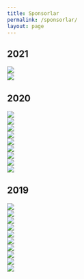 ```yaml
---
title: Sponsorlar
permalink: /sponsorlar/
layout: page
---
```


<h2 class="fw-light mt-5 mb-4 text-center h1">2021</h2>

<div class="row">
  <div class="col-12 col-md-6 d-flex">
    <a class="d-block mx-auto" href="https://www.webtekno.com/">
      <img src="https://robot.metu.edu.tr/wp-content/uploads/2020/10/webtekno.png">
    </a>
  </div>
  <div class="col-12 col-md-6 d-flex">
    <a class="d-block mx-auto" href="https://www.robolinkmarket.com/">
      <img src="https://robot.metu.edu.tr/wp-content/uploads/2020/10/robolink.png">
    </a>
  </div>
</div>

<h2 class="fw-light mt-5 mb-4 text-center h1">2020</h2>

<div class="row">
  <div class="col-12 d-flex">
      <img class="d-block mx-auto" src="https://robot.metu.edu.tr/wp-content/uploads/2020/10/stm.png">
  </div>
  <div class="col-12 col-md-6 d-flex">
      <img class="d-block mx-auto" src="https://robot.metu.edu.tr/wp-content/uploads/2020/10/cankaya.png">
  </div>
  <div class="col-12 col-md-6 d-flex">
      <img class="d-block mx-auto" src="https://robot.metu.edu.tr/wp-content/uploads/2020/10/genclik-ve-spor.png">
  </div>
  
  <div class="col-12 col-md-4 d-flex">
      <img class="d-block mx-auto" src="https://robot.metu.edu.tr/wp-content/uploads/2020/10/3d4e.jpg">
  </div>
  <div class="col-12 col-md-4 d-flex">
      <img class="d-block mx-auto" src="https://robot.metu.edu.tr/wp-content/uploads/2020/10/robolink.png">
  </div>
  <div class="col-12 col-md-4 d-flex">
      <img class="d-block mx-auto" src="https://robot.metu.edu.tr/wp-content/uploads/2020/10/odtuteknokent.png">
  </div>
  <div class="col-12 col-md-4 d-flex">
      <img class="d-block mx-auto" src="https://robot.metu.edu.tr/wp-content/uploads/2020/10/elektrofizikci.jpg">
  </div>
  <div class="col-12 col-md-4 d-flex">
      <img class="d-block mx-auto" src="https://robot.metu.edu.tr/wp-content/uploads/2020/10/nuhunmakarna.png">
  </div>
  <div class="col-12 col-md-4 d-flex">
      <img class="d-block mx-auto" src="https://robot.metu.edu.tr/wp-content/uploads/2020/10/yayla.jpg">
  </div>
</div>


<h2 class="fw-light mt-5 mb-4 text-center h1">2019</h2>

<div class="row">
  <div class="col-12 d-flex">
      <img class="d-block mx-auto" src="https://robot.metu.edu.tr/wp-content/uploads/2020/10/stm.png">
  </div>
  <div class="col-12 col-md-6 d-flex">
      <img class="d-block mx-auto" src="https://robot.metu.edu.tr/wp-content/uploads/2020/10/cankaya.png">
  </div>
  <div class="col-12 col-md-6 d-flex">
      <img class="d-block mx-auto" src="https://robot.metu.edu.tr/wp-content/uploads/2020/10/caykur.png">
  </div>
  
  <div class="col-12 col-md-4 d-flex">
      <img class="d-block mx-auto" src="https://robot.metu.edu.tr/wp-content/uploads/2020/10/3d4e.jpg">
  </div>
  <div class="col-12 col-md-4 d-flex">
      <img class="d-block mx-auto" src="https://robot.metu.edu.tr/wp-content/uploads/2020/10/robolink.png">
  </div>
  <div class="col-12 col-md-4 d-flex">
      <img class="d-block mx-auto" src="https://robot.metu.edu.tr/wp-content/uploads/2020/10/bogazici-ingilizce.png">
  </div>
  <div class="col-12 col-md-4 d-flex">
      <img class="d-block mx-auto" src="https://robot.metu.edu.tr/wp-content/uploads/2020/10/penguen.jpg">
  </div>
  <div class="col-12 col-md-4 d-flex">
      <img class="d-block mx-auto" src="https://robot.metu.edu.tr/wp-content/uploads/2020/10/nuhunmakarna.png">
  </div>
  <div class="col-12 col-md-4 d-flex">
      <img class="d-block mx-auto" src="https://robot.metu.edu.tr/wp-content/uploads/2020/10/nescafe.png">
  </div>
  <div class="col-12 col-md-4 d-flex">
      <img class="d-block mx-auto" src="https://robot.metu.edu.tr/wp-content/uploads/2020/10/webtekno.png">
  </div>
</div>

